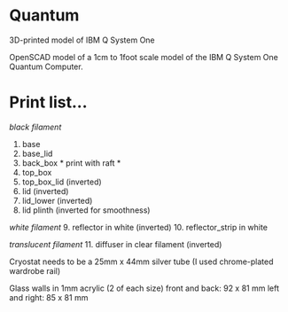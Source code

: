 # Quantum
3D-printed model of IBM Q System One

OpenSCAD model of a 1cm to 1foot scale model of the IBM Q System One Quantum Computer.


# Print list...

*black filament*
1. base 
2. base_lid 
3. back_box  * print with raft *
4. top_box
5. top_box_lid (inverted) 
6. lid (inverted)
7. lid_lower (inverted)
8. lid plinth (inverted for smoothness)

*white filament*
9. reflector in white (inverted)
10. reflector_strip in white

*translucent filament*
11. diffuser in clear filament (inverted) 

Cryostat needs to be a 25mm x 44mm silver tube (I used chrome-plated wardrobe rail)

Glass walls in 1mm acrylic (2 of each size)
front and back: 92 x 81 mm
left and right: 85 x 81 mm
